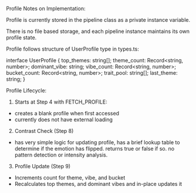 Profile Notes on Implementation:

Profile is currently stored in the pipeline class as a private instance variable. 

There is no file based storage, and each pipeline instance maintains its own profile state.

Profile follows structure of UserProfile type in types.ts:

interface UserProfile {
  top_themes: string[];
  theme_count: Record<string, number>;
  dominant_vibe: string;
  vibe_count: Record<string, number>;
  bucket_count: Record<string, number>;
  trait_pool: string[];
  last_theme: string;
}

Profile Lifecycle:

1. Starts at Step 4 with FETCH_PROFILE:
- creates a blank profile when first accessed
- currently does not have external loading

2. Contrast Check (Step 8)
- has very simple logic for updating profile, has a brief lookup table to determine if the emotion has flipped. returns true or false if so. no pattern detection or intensity analysis. 

3. Profile Update (Step 9)
- Increments count for theme, vibe, and bucket
- Recalculates top themes, and dominant vibes and in-place updates it


